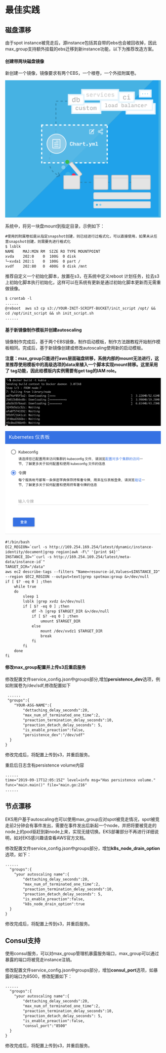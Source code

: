 # 最佳实践

## 磁盘漂移



由于spot instance被竞走后，源instance包括其自带的ebs也会被回收掉，因此max\_group支持额外挂载的ebs迁移到新instance功能，以下为推荐改造方案。

#### 创建带两块磁盘镜像

新创建一个镜像，镜像要求有两个EBS，一个根卷，一个外挂附属卷。

![](../.gitbook/assets/image%20%2881%29.png)

系统中，将另一块盘mount到指定目录，示例如下：

```text
#使用的附属卷如是从指定snapshot创建，则已经进行过格式化，可以直接使用，如果未从任意snapshot创建，则需要先进行格式化
$ lsblk
NAME    MAJ:MIN RM  SIZE RO TYPE MOUNTPOINT
xvda    202:0    0  100G  0 disk 
└─xvda1 202:1    0  100G  0 part /
xvdf    202:80   0  400G  0 disk /mnt
```

推荐自定义一个初始化脚本，放置在s3，在系统中定义reboot 计划任务，拉去s3上初始化脚本执行初始化，这样可以在系统有更新是通过初始化脚本更新而无需重做镜像。

```text
$ crontab -l
......
@reboot  aws s3 cp s3://YOUR-INIT-SCRIPT-BUCKET/init_script /opt/ && cd /opt/init_script && sh init_script.sh
......
```

#### 基于新镜像制作模板并创建autoscaling

镜像制作完成后，基于两个EBS镜像，制作启动模板，制作方法跟教程开始制作模板相同。完成后，基于新镜像创建或修改autoscaling使用新的启动模板。

**注意：max\_group只能进行aws层面磁盘转移，系统内部的mount无法进行，这里推荐使用模板中的高级选项的data来植入一个脚本实现mount转移。这里采用了 tag功能，因此给模板内实例需要有get tag的IAM role。**

![](../.gitbook/assets/image%20%2838%29.png)

![](../.gitbook/assets/image%20%2840%29.png)

```text
#!/bin/bash
EC2_REGION=`curl -s http://169.254.169.254/latest/dynamic/instance-identity/document|grep region|awk -F\" '{print $4}'`
INSTANCE_ID="`curl -s http://169.254.169.254/latest/meta-data/instance-id`"
TARGET_DIR="/data"
aws ec2 describe-tags --filters "Name=resource-id,Values=$INSTANCE_ID" --region $EC2_REGION --output=text|grep spotmax:group &>/dev/null
if [ $? -eq 0 ] ;then
    while true
    do
        sleep 1
        lsblk |grep xvdz &>/dev/null
        if [ $? -eq 0 ] ;then
            df -h |grep $TARGET_DIR &>/dev/null
            if [ $? -eq 0 ] ;then
                umount $TARGET_DIR
            else 
                mount /dev/xvdz1 $TARGET_DIR
                break
            fi
        fi
    done
fi
```

#### 修改max\_group配置并上传s3后重启服务

修改配置文件service\_config.json中groups部分,增加**persistence\_dev**选项，例如附属卷为/dev/sdf,修改配置如下

```text
 ......
 "groups":{
    "YOUR-ASG-NAME":{
	    "dettaching_delay_seconds":20,
        "max_num_of_terminated_one_time":2,
        "preaction_termination_delay_seconds":10,
        "preaction_detach_delay_seconds": 5,
        "is_enable_preaction":false,
        "persistence_dev":"/dev/sdf"
  }
}
```

修改完成后，将配置上传到s3，并重启服务。

重启后日志含有persistence volume内容

```text
......
time="2019-09-17T12:05:15Z" level=info msg="Has persistence volume." func="main.main()" file="main.go:216"
......
```

## 节点漂移

EKS用户基于autoscaling也可以使用max\_group应对spot被竞走情况，spot被竞走前2分钟会有事件发出，需要在事件发出后新起一个node，并把将要被竞走的node上的pod驱赶到新node上来，实现无缝切换。EKS部署部分不再进行详细说明，如对EKS感兴趣请查看AWS官方文档。

修改配置文件service\_config.json中groups部分，增加**k8s\_node\_drain\_option**选项，如下：

```
......
  "groups":{
    "your autoscaling name":{
	    "dettaching_delay_seconds":20,
        "max_num_of_terminated_one_time":2,
        "preaction_termination_delay_seconds":10,
        "preaction_detach_delay_seconds": 5,
        "is_enable_preaction":false,
        "k8s_node_drain_option":true
  }
}
```

修改完成后，将配置上传到s3，并重启服务。

## Consul支持

使用consul服务，可以对max\_group管理机暴露服务端口，max\_group可以通过暴露的端口将被竞走instance注销。

修改配置文件service\_config.json中groups部分，增加**consul\_port**选项，如暴露的端口为8500，修改配置如下：

```text
......
  "groups":{
    "your autoscaling name":{
	    "dettaching_delay_seconds":20,
        "max_num_of_terminated_one_time":2,
        "preaction_termination_delay_seconds":10,
        "preaction_detach_delay_seconds": 5,
        "is_enable_preaction":false,
        "consul_port":"8500"
  }
}
```

修改完成后，将配置上传到s3，并重启服务。

